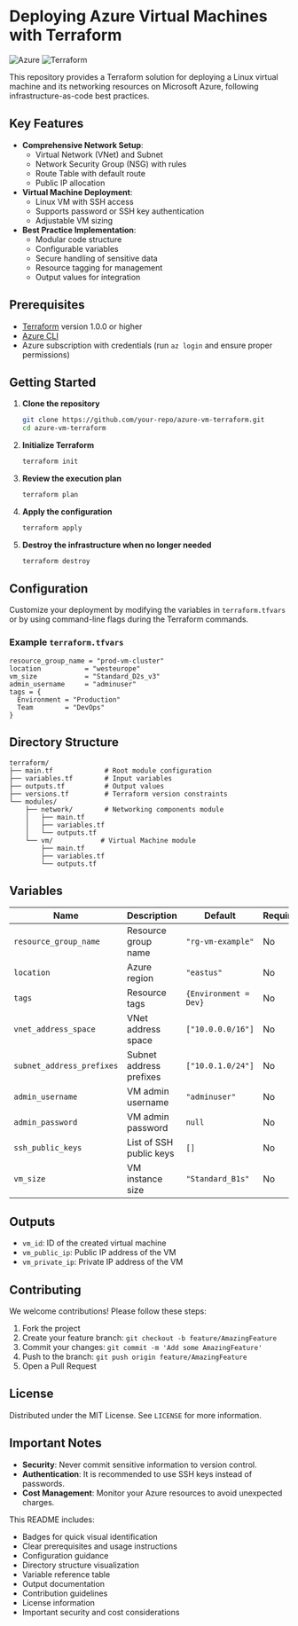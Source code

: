 # Deploying Azure Virtual Machines with Terraform

![Azure](https://img.shields.io/badge/azure-%230072C6.svg?logo=microsoft-azure&logoColor=white)
![Terraform](https://img.shields.io/badge/terraform-%235835CC.svg?logo=terraform&logoColor=white)

This repository provides a Terraform solution for deploying a Linux virtual machine and its networking resources on Microsoft Azure, following infrastructure-as-code best practices.

## Key Features

- **Comprehensive Network Setup**:
  - Virtual Network (VNet) and Subnet
  - Network Security Group (NSG) with rules
  - Route Table with default route
  - Public IP allocation
- **Virtual Machine Deployment**:
  - Linux VM with SSH access
  - Supports password or SSH key authentication
  - Adjustable VM sizing
- **Best Practice Implementation**:
  - Modular code structure
  - Configurable variables
  - Secure handling of sensitive data
  - Resource tagging for management
  - Output values for integration

## Prerequisites

- [Terraform](https://www.terraform.io/downloads) version 1.0.0 or higher
- [Azure CLI](https://docs.microsoft.com/cli/azure/install-azure-cli)
- Azure subscription with credentials (run `az login` and ensure proper permissions)

## Getting Started

1. **Clone the repository**
   ```bash
   git clone https://github.com/your-repo/azure-vm-terraform.git
   cd azure-vm-terraform
   ```
2. **Initialize Terraform**
   ```bash
   terraform init
   ```
3. **Review the execution plan**
   ```bash
   terraform plan
   ```
4. **Apply the configuration**
   ```bash
   terraform apply
   ```
5. **Destroy the infrastructure when no longer needed**
   ```bash
   terraform destroy
   ```

## Configuration

Customize your deployment by modifying the variables in `terraform.tfvars` or by using command-line flags during the Terraform commands.

### Example `terraform.tfvars`
```hcl
resource_group_name = "prod-vm-cluster"
location           = "westeurope"
vm_size            = "Standard_D2s_v3"
admin_username     = "adminuser"
tags = {
  Environment = "Production"
  Team        = "DevOps"
}
```

## Directory Structure
```
terraform/
├── main.tf             # Root module configuration
├── variables.tf        # Input variables
├── outputs.tf          # Output values
├── versions.tf         # Terraform version constraints
└── modules/
    ├── network/        # Networking components module
    │   ├── main.tf
    │   ├── variables.tf
    │   └── outputs.tf
    └── vm/            # Virtual Machine module
        ├── main.tf
        ├── variables.tf
        └── outputs.tf
```

## Variables

| Name                      | Description                     | Default                     | Required |
|---------------------------|---------------------------------|-----------------------------|----------|
| `resource_group_name`     | Resource group name             | `"rg-vm-example"`           | No       |
| `location`                | Azure region                   | `"eastus"`                  | No       |
| `tags`                    | Resource tags                   | `{Environment = Dev}`      | No       |
| `vnet_address_space`      | VNet address space              | `["10.0.0.0/16"]`          | No       |
| `subnet_address_prefixes` | Subnet address prefixes          | `["10.0.1.0/24"]`          | No       |
| `admin_username`         | VM admin username                | `"adminuser"`              | No       |
| `admin_password`         | VM admin password                | `null`                     | No       |
| `ssh_public_keys`        | List of SSH public keys         | `[]`                        | No       |
| `vm_size`                 | VM instance size                | `"Standard_B1s"`           | No       |

## Outputs

- `vm_id`: ID of the created virtual machine
- `vm_public_ip`: Public IP address of the VM
- `vm_private_ip`: Private IP address of the VM

## Contributing

We welcome contributions! Please follow these steps:

1. Fork the project
2. Create your feature branch: `git checkout -b feature/AmazingFeature`
3. Commit your changes: `git commit -m 'Add some AmazingFeature'`
4. Push to the branch: `git push origin feature/AmazingFeature`
5. Open a Pull Request

## License

Distributed under the MIT License. See `LICENSE` for more information.

## Important Notes

- **Security**: Never commit sensitive information to version control.
- **Authentication**: It is recommended to use SSH keys instead of passwords.
- **Cost Management**: Monitor your Azure resources to avoid unexpected charges.

This README includes:
- Badges for quick visual identification
- Clear prerequisites and usage instructions
- Configuration guidance
- Directory structure visualization
- Variable reference table
- Output documentation
- Contribution guidelines
- License information
- Important security and cost considerations


